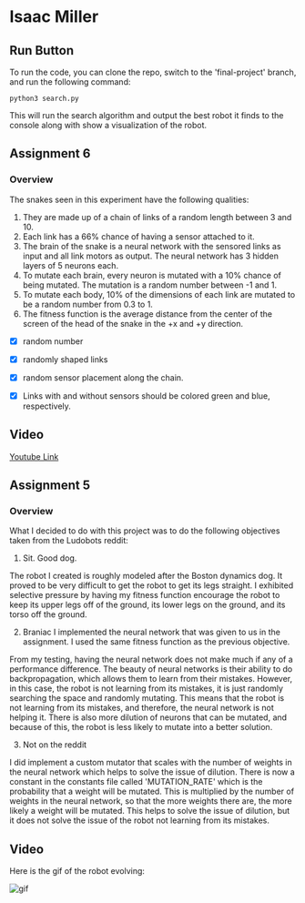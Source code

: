 # Isaac Miller 
## Run Button

To run the code, you can clone the repo, switch to the 'final-project' branch, and run the following command:
```
python3 search.py
```

This will run the search algorithm and output the best robot it finds to the console along with show a visualization of the robot.
## Assignment 6

### Overview

The snakes seen in this experiment have the following qualities:
1. They are made up of a chain of links of a random length between 3 and 10.
2. Each link has a 66% chance of having a sensor attached to it.
3. The brain of the snake is a neural network with the sensored links as input and all link motors as output. The neural network has 3 hidden layers of 5 neurons each.
4. To mutate each brain, every neuron is mutated with a 10% chance of being mutated. The mutation is a random number between -1 and 1.
5. To mutate each body, 10% of the dimensions of each link are mutated to be a random number from 0.3 to 1.
6. The fitness function is the average distance from the center of the screen of the head of the snake in the +x and +y direction.


- [x] random number

- [x] randomly shaped links

- [X] random sensor placement along the chain.

- [x] Links with and without sensors should be colored green and blue, respectively.

## Video

[Youtube Link](https://youtu.be/DQLIAmM41Ck)

## Assignment 5

### Overview

What I decided to do with this project was to do the following objectives taken from the Ludobots reddit:
1. Sit. Good dog.

The robot I created is roughly modeled after the Boston dynamics dog.
It proved to be very difficult to get the robot to get its legs straight.
I exhibited selective pressure by having my fitness function encourage the robot to keep its upper legs off of the ground, its lower legs on the ground, and its torso off the ground.

2. Braniac
I implemented the neural network that was given to us in the assignment. I used the same fitness function as the previous objective.

From my testing, having the neural network does not make much if any of a performance difference. The beauty of neural networks is their ability to do backpropagation, which allows them to learn from their mistakes. However, in this case, the robot is not learning from its mistakes, it is just randomly searching the space and randomly mutating. This means that the robot is not learning from its mistakes, and therefore, the neural network is not helping it. There is also more dilution of neurons that can be mutated, and because of this, the robot is less likely to mutate into a better solution.

3. Not on the reddit

I did implement a custom mutator that scales with the number of weights in the neural network which helps to solve the issue of dilution. There is now a constant in the constants file called 'MUTATION_RATE' which is the probability that a weight will be mutated. This is multiplied by the number of weights in the neural network, so that the more weights there are, the more likely a weight will be mutated. This helps to solve the issue of dilution, but it does not solve the issue of the robot not learning from its mistakes.


## Video

Here is the gif of the robot evolving:

![gif](./396-Assignment-5.gif)
